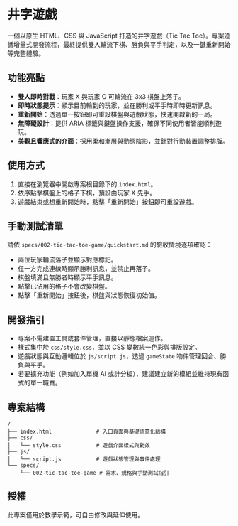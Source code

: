 # 井字遊戲

一個以原生 HTML、CSS 與 JavaScript 打造的井字遊戲（Tic Tac Toe）。專案遵循增量式開發流程，最終提供雙人輪流下棋、勝負與平手判定，以及一鍵重新開始等完整體驗。

## 功能亮點

- **雙人即時對戰**：玩家 X 與玩家 O 可輪流在 3x3 棋盤上落子。
- **即時狀態提示**：顯示目前輪到的玩家，並在勝利或平手時即時更新訊息。
- **重新開始**：透過單一按鈕即可重設棋盤與遊戲狀態，快速開啟新的一局。
- **無障礙設計**：提供 ARIA 標籤與鍵盤操作支援，確保不同使用者皆能順利遊玩。
- **美觀且響應式的介面**：採用柔和漸層與動態陰影，並針對行動裝置調整排版。

## 使用方式

1. 直接在瀏覽器中開啟專案根目錄下的 `index.html`。
2. 依序點擊棋盤上的格子下棋，預設由玩家 X 先手。
3. 遊戲結束或想重新開始時，點擊「重新開始」按鈕即可重設遊戲。

## 手動測試清單

請依 `specs/002-tic-tac-toe-game/quickstart.md` 的驗收情境逐項確認：

- 兩位玩家輪流落子並顯示對應標記。
- 任一方完成連線時顯示勝利訊息，並禁止再落子。
- 棋盤填滿且無勝者時顯示平手訊息。
- 點擊已佔用的格子不會改變棋盤。
- 點擊「重新開始」按鈕後，棋盤與狀態恢復初始值。

## 開發指引

- 專案不需建置工具或套件管理，直接以靜態檔案運作。
- 樣式集中於 `css/style.css`，並以 CSS 變數統一色彩與排版設定。
- 遊戲狀態與互動邏輯位於 `js/script.js`，透過 `gameState` 物件管理回合、勝負與平手。
- 若要擴充功能（例如加入單機 AI 或計分板），建議建立新的模組並維持現有函式的單一職責。

## 專案結構

```
/
├── index.html              # 入口頁面與基礎語意化結構
├── css/
│   └── style.css           # 遊戲介面樣式與動效
├── js/
│   └── script.js           # 遊戲狀態管理與事件處理
└── specs/
    └── 002-tic-tac-toe-game # 需求、規格與手動測試指引
```

## 授權

此專案僅用於教學示範，可自由修改與延伸使用。

